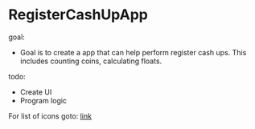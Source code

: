 # RegisterCashUpApp

goal:
- Goal is to create a app that can help perform register cash ups. This includes counting coins, calculating floats. 

todo: 
- Create UI
- Program logic


For list of icons goto: [link](https://pictogrammers.com/library/mdi/)

